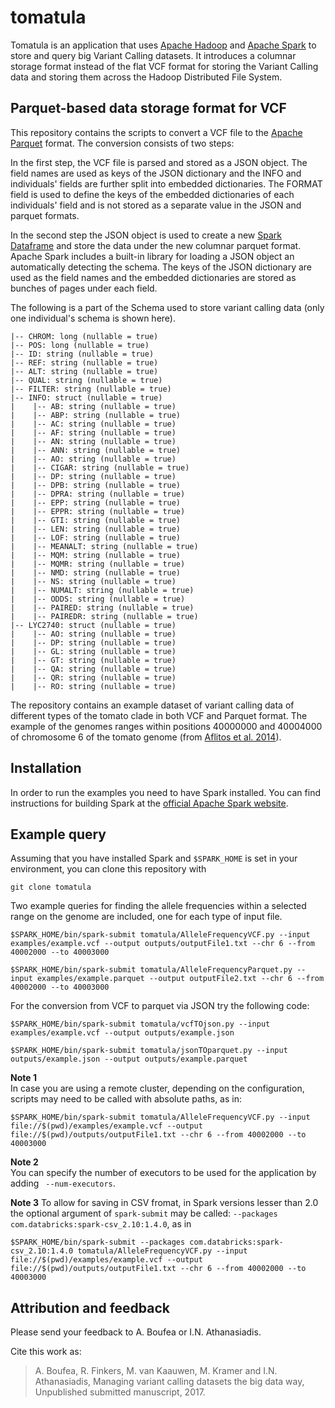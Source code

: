 # tomatula

Tomatula is an application that uses [Apache Hadoop](http://hadoop.apache.org) 
and [Apache Spark](http://spark.apache.org) to store and query big Variant 
Calling datasets. It introduces a columnar storage format instead of the
flat VCF format for storing the Variant Calling data and storing them across 
the Hadoop Distributed File System.

## Parquet-based data storage format for VCF

This repository contains the scripts to convert a VCF file to the [Apache 
Parquet](http://parquet.apache.org/) format. The conversion consists of two 
steps: 

In the first step, the VCF file is
parsed and stored as a JSON object. The field names are used as keys of the 
JSON dictionary and the INFO and individuals' fields are further split into 
embedded dictionaries. 
The FORMAT field is used to define the keys of the 
embedded dictionaries of each individuals' field and is not stored as a separate
value in the JSON and parquet formats.

In the second step the JSON object is used to create a new [Spark Dataframe](https://spark.apache.org/docs/2.0.0/sql-programming-guide.html#dataframes) and 
store the data under the new columnar parquet format. Apache Spark includes a 
built-in    library for loading a JSON object an automatically detecting the 
schema. 
The keys of the JSON dictionary are used as the field names and the embedded 
dictionaries are stored as bunches of pages under each field.

The following is a part of the Schema used to store variant calling data (only 
one individual's schema is shown here).


```
|-- CHROM: long (nullable = true)
|-- POS: long (nullable = true)
|-- ID: string (nullable = true)
|-- REF: string (nullable = true)
|-- ALT: string (nullable = true) 
|-- QUAL: string (nullable = true)
|-- FILTER: string (nullable = true)
|-- INFO: struct (nullable = true)
|    |-- AB: string (nullable = true)
|    |-- ABP: string (nullable = true)
|    |-- AC: string (nullable = true)
|    |-- AF: string (nullable = true)
|    |-- AN: string (nullable = true)
|    |-- ANN: string (nullable = true)
|    |-- AO: string (nullable = true)
|    |-- CIGAR: string (nullable = true)
|    |-- DP: string (nullable = true)
|    |-- DPB: string (nullable = true)
|    |-- DPRA: string (nullable = true)
|    |-- EPP: string (nullable = true)
|    |-- EPPR: string (nullable = true)
|    |-- GTI: string (nullable = true)
|    |-- LEN: string (nullable = true)
|    |-- LOF: string (nullable = true)
|    |-- MEANALT: string (nullable = true)
|    |-- MQM: string (nullable = true)
|    |-- MQMR: string (nullable = true)
|    |-- NMD: string (nullable = true)
|    |-- NS: string (nullable = true)
|    |-- NUMALT: string (nullable = true)
|    |-- ODDS: string (nullable = true)
|    |-- PAIRED: string (nullable = true)
|    |-- PAIREDR: string (nullable = true)
|-- LYC2740: struct (nullable = true)
|    |-- AO: string (nullable = true)
|    |-- DP: string (nullable = true)
|    |-- GL: string (nullable = true)
|    |-- GT: string (nullable = true)
|    |-- QA: string (nullable = true)
|    |-- QR: string (nullable = true)
|    |-- RO: string (nullable = true)
```


The repository contains an example dataset of variant calling data of different 
types of the tomato clade in both VCF and Parquet format. The example of the 
genomes ranges within positions 40000000 and 40004000 of chromosome 6 of the 
tomato genome (from [Aflitos et al. 2014](http://dx.doi.org/10.1111/tpj.12616)).

## Installation

In order to run the examples you need to have Spark installed. You can find 
instructions for building Spark at the [official Apache Spark 
website](http://spark.apache.org/docs/latest/building-spark.html).

## Example query

Assuming that you have installed Spark and `$SPARK_HOME` is set in your 
environment, you can clone this repository with

```
git clone tomatula
```

Two example queries for finding the allele frequencies within a selected range 
on the genome are included, one for each type of input file. 


```    
$SPARK_HOME/bin/spark-submit tomatula/AlleleFrequencyVCF.py --input examples/example.vcf --output outputs/outputFile1.txt --chr 6 --from 40002000 --to 40003000
```

```
$SPARK_HOME/bin/spark-submit tomatula/AlleleFrequencyParquet.py --input examples/example.parquet --output outputFile2.txt --chr 6 --from 40002000 --to 40003000
```



For the conversion from VCF to parquet via JSON try the following code:

```
$SPARK_HOME/bin/spark-submit tomatula/vcfTOjson.py --input examples/example.vcf --output outputs/example.json

$SPARK_HOME/bin/spark-submit tomatula/jsonTOparquet.py --input outputs/example.json --output outputs/example.parquet
```

**Note 1**  
In case you are using a remote cluster, depending on the configuration, scripts may need to be called with absolute paths, as in:

```    
$SPARK_HOME/bin/spark-submit tomatula/AlleleFrequencyVCF.py --input file://$(pwd)/examples/example.vcf --output file://$(pwd)/outputs/outputFile1.txt --chr 6 --from 40002000 --to 40003000
```

**Note 2**  
You can specify the number of executors to be used for the application by adding ` --num-executors`. 

**Note 3**
To allow for saving in CSV fromat, in Spark versions lesser than 2.0 the optional argument of `spark-submit` may be called:
`--packages com.databricks:spark-csv_2.10:1.4.0`, as in

```    
$SPARK_HOME/bin/spark-submit --packages com.databricks:spark-csv_2.10:1.4.0 tomatula/AlleleFrequencyVCF.py --input file://$(pwd)/examples/example.vcf --output file://$(pwd)/outputs/outputFile1.txt --chr 6 --from 40002000 --to 40003000
```

## Attribution and feedback
Please send your feedback to A. Boufea or I.N. Athanasiadis.

Cite this work as: 
> A. Boufea, R. Finkers, M. van Kaauwen, M. Kramer and  I.N. Athanasiadis, Managing variant calling datasets the big data way, Unpublished submitted manuscript, 2017.
